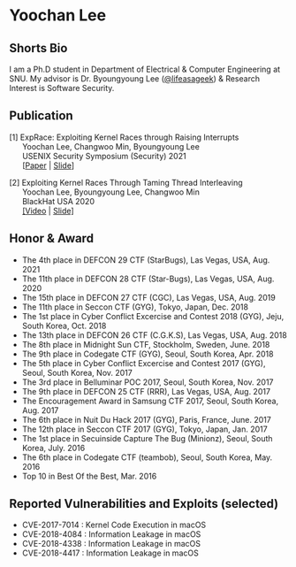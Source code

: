 # Yoochan Lee

## Shorts Bio

I am a Ph.D student in Department of Electrical & Computer Engineering at SNU. My advisor is Dr. Byoungyoung Lee ([@lifeasageek](https://lifeasageek.github.io/)) & Research Interest is Software Security.

## Publication
[1] ExpRace: Exploiting Kernel Races through Raising Interrupts  
&nbsp;&nbsp;&nbsp;&nbsp;&nbsp;
Yoochan Lee, Changwoo Min, Byoungyoung Lee  
&nbsp;&nbsp;&nbsp;&nbsp;&nbsp;
USENIX Security Symposium (Security) 2021  
&nbsp;&nbsp;&nbsp;&nbsp;&nbsp;
\[[Paper](https://leeyoochan.github.io/paper/yoochan-exprace.pdf) 
| [Slide](https://leeyoochan.github.io/slides/yoochan-exprace-slides.pdf)\] 



[2] Exploiting Kernel Races Through Taming Thread Interleaving  
&nbsp;&nbsp;&nbsp;&nbsp;&nbsp;
Yoochan Lee, Byoungyoung Lee, Changwoo Min  
&nbsp;&nbsp;&nbsp;&nbsp;&nbsp;
BlackHat USA 2020  
&nbsp;&nbsp;&nbsp;&nbsp;&nbsp;
[\[Video](https://www.youtube.com/watch?v=5M3WhLVLCzs&ab_channel=BlackHat)
| [Slide\]](https://leeyoochan.github.io/slides/exprace-lee-blackhat20-slides.pdf)

## Honor & Award
- The 4th place in DEFCON 29 CTF (StarBugs), Las Vegas, USA, Aug. 2021  
- The 11th place in DEFCON 28 CTF (Star-Bugs), Las Vegas, USA, Aug. 2020  
- The 15th place in DEFCON 27 CTF (CGC), Las Vegas, USA, Aug. 2019  
- The 11th place in Seccon CTF (GYG), Tokyo, Japan, Dec. 2018  
- The 1st place in Cyber Conflict Excercise and Contest 2018 (GYG), Jeju, South Korea, Oct. 2018  
- The 13th place in DEFCON 26 CTF (C.G.K.S), Las Vegas, USA, Aug. 2018  
- The 8th place in Midnight Sun CTF, Stockholm, Sweden, June. 2018  
- The 9th place in Codegate CTF (GYG), Seoul, South Korea, Apr. 2018  
- The 5th place in Cyber Conflict Excercise and Contest 2017 (GYG), Seoul, South Korea, Nov. 2017  
- The 3rd place in Belluminar POC 2017, Seoul, South Korea, Nov. 2017  
- The 9th place in DEFCON 25 CTF (RRR), Las Vegas, USA, Aug. 2017  
- The Encouragement Award in Samsung CTF 2017, Seoul, South Korea, Aug. 2017  
- The 6th place in Nuit Du Hack 2017 (GYG), Paris, France, June. 2017  
- The 12th place in Seccon CTF 2017 (GYG), Tokyo, Japan, Jan. 2017  
- The 1st place in Secuinside Capture The Bug (Minionz), Seoul, South Korea, July. 2016  
- The 6th place in Codegate CTF (teambob), Seoul, South Korea, May. 2016 
- Top 10 in Best Of the Best, Mar. 2016 

## Reported Vulnerabilities and Exploits (selected)
- CVE-2017-7014 : Kernel Code Execution in macOS  
- CVE-2018-4084 : Information Leakage in macOS  
- CVE-2018-4338 : Information Leakage in macOS  
- CVE-2018-4417 : Information Leakage in macOS  


